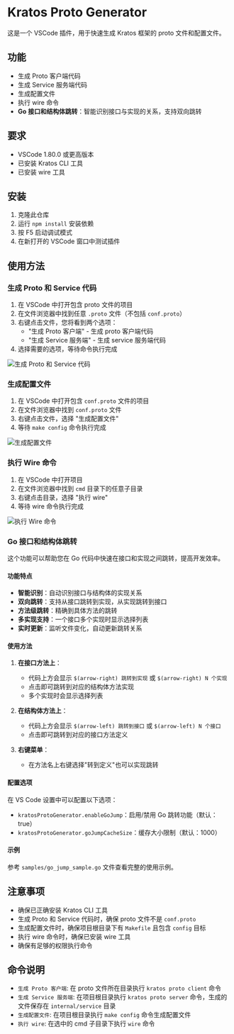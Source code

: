 # Kratos Proto Generator

这是一个 VSCode 插件，用于快速生成 Kratos 框架的 proto 文件和配置文件。

## 功能

- 生成 Proto 客户端代码
- 生成 Service 服务端代码
- 生成配置文件
- 执行 wire 命令
- **Go 接口和结构体跳转**：智能识别接口与实现的关系，支持双向跳转

## 要求

- VSCode 1.80.0 或更高版本
- 已安装 Kratos CLI 工具
- 已安装 wire 工具

## 安装

1. 克隆此仓库
2. 运行 `npm install` 安装依赖
3. 按 F5 启动调试模式
4. 在新打开的 VSCode 窗口中测试插件

## 使用方法

### 生成 Proto 和 Service 代码

1. 在 VSCode 中打开包含 proto 文件的项目
2. 在文件浏览器中找到任意 `.proto` 文件（不包括 `conf.proto`）
3. 右键点击文件，您将看到两个选项：
   - "生成 Proto 客户端" - 生成 proto 客户端代码
   - "生成 Service 服务端" - 生成 service 服务端代码
4. 选择需要的选项，等待命令执行完成

![生成 Proto 和 Service 代码](https://raw.githubusercontent.com/linkkong/kratos-generator/main/proto.png)

### 生成配置文件

1. 在 VSCode 中打开包含 `conf.proto` 文件的项目
2. 在文件浏览器中找到 `conf.proto` 文件
3. 右键点击文件，选择 "生成配置文件"
4. 等待 `make config` 命令执行完成

![生成配置文件](https://raw.githubusercontent.com/linkkong/kratos-generator/main/conf.png)

### 执行 Wire 命令

1. 在 VSCode 中打开项目
2. 在文件浏览器中找到 `cmd` 目录下的任意子目录
3. 右键点击目录，选择 "执行 wire"
4. 等待 wire 命令执行完成

![执行 Wire 命令](https://raw.githubusercontent.com/linkkong/kratos-generator/main/wire.png)

### Go 接口和结构体跳转

这个功能可以帮助您在 Go 代码中快速在接口和实现之间跳转，提高开发效率。

#### 功能特点

- **智能识别**：自动识别接口与结构体的实现关系
- **双向跳转**：支持从接口跳转到实现，从实现跳转到接口
- **方法级跳转**：精确到具体方法的跳转
- **多实现支持**：一个接口多个实现时显示选择列表
- **实时更新**：监听文件变化，自动更新跳转关系

#### 使用方法

1. **在接口方法上**：
   - 代码上方会显示 `$(arrow-right) 跳转到实现` 或 `$(arrow-right) N 个实现`
   - 点击即可跳转到对应的结构体方法实现
   - 多个实现时会显示选择列表

2. **在结构体方法上**：
   - 代码上方会显示 `$(arrow-left) 跳转到接口` 或 `$(arrow-left) N 个接口`
   - 点击即可跳转到对应的接口方法定义

3. **右键菜单**：
   - 在方法名上右键选择"转到定义"也可以实现跳转

#### 配置选项

在 VS Code 设置中可以配置以下选项：

- `kratosProtoGenerator.enableGoJump`：启用/禁用 Go 跳转功能（默认：true）
- `kratosProtoGenerator.goJumpCacheSize`：缓存大小限制（默认：1000）

#### 示例

参考 `samples/go_jump_sample.go` 文件查看完整的使用示例。

## 注意事项

- 确保已正确安装 Kratos CLI 工具
- 生成 Proto 和 Service 代码时，确保 proto 文件不是 `conf.proto`
- 生成配置文件时，确保项目根目录下有 `Makefile` 且包含 `config` 目标
- 执行 wire 命令时，确保已安装 wire 工具
- 确保有足够的权限执行命令

## 命令说明

- `生成 Proto 客户端`: 在 proto 文件所在目录执行 `kratos proto client` 命令
- `生成 Service 服务端`: 在项目根目录执行 `kratos proto server` 命令，生成的文件保存在 `internal/service` 目录
- `生成配置文件`: 在项目根目录执行 `make config` 命令生成配置文件
- `执行 wire`: 在选中的 cmd 子目录下执行 `wire` 命令 